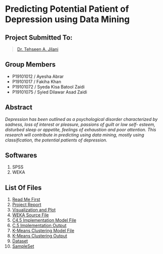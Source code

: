 # Predicting Potential Patient of Depression using Data Mining

## Project Submitted To:
> [Dr. Tehseen A. Jilani](https://github.com/tajilani)

## Group Members
* P19101012 / Ayesha Abrar
* P19101017 / Fakiha Khan
* P19101072 / Syeda Kisa Batool Zaidi
* P19101075 / Syied Dilawar Asad Zaidi

## Abstract
_Depression has been outlined as a psychological disorder characterized by sadness, loss of interest or pleasure, passions of guilt or low self- esteem, disturbed sleep or appetite, feelings of exhaustion and poor attention. This research will contribute in predicting using data mining, mostly using classification, the potential patients of depression._

## Softwares
1. SPSS
2. WEKA

## List Of Files
1. [Read Me First](https://github.com/sdilawarasadzaidi/Predicting-Potential-Patient-of-Depression-using-Data-Mining/edit/main/README.md)
2. [Project Report](https://github.com/sdilawarasadzaidi/Predicting-Potential-Patient-of-Depression-using-Data-Mining/blob/main/Predicting%20Potential%20Patient%20of%20Depression%20using%20Data%20Mining%20-%20Final.pdf)
3. [Visualization and Plot](https://github.com/sdilawarasadzaidi/Predicting-Potential-Patient-of-Depression-using-Data-Mining/blob/main/Viusalization-and-Plots.md)
4. [WEKA Source File](https://github.com/sdilawarasadzaidi/Predicting-Potential-Patient-of-Depression-using-Data-Mining/blob/main/DepressionData.arff)
5. [C4.5 Implementation Model File](https://github.com/sdilawarasadzaidi/Predicting-Potential-Patient-of-Depression-using-Data-Mining/blob/main/C4.5Implementation.model)
6. [C.5 Implementation Output](https://github.com/sdilawarasadzaidi/Predicting-Potential-Patient-of-Depression-using-Data-Mining/blob/main/C4.5Implementation.tex)
7. [K-Means Clustering Model File](https://github.com/sdilawarasadzaidi/Predicting-Potential-Patient-of-Depression-using-Data-Mining/blob/main/K-MeansCluster.model)
8. [K-Means Clustering Output](https://github.com/sdilawarasadzaidi/Predicting-Potential-Patient-of-Depression-using-Data-Mining/blob/main/K-MeansClustering.tex)
9. [Dataset](https://github.com/sdilawarasadzaidi/Predicting-Potential-Patient-of-Depression-using-Data-Mining/blob/main/Dataset.csv)
10. [SampleSet](https://github.com/sdilawarasadzaidi/Predicting-Potential-Patient-of-Depression-using-Data-Mining/blob/main/SampleSet.csv)
